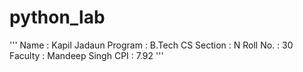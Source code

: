 # python_lab
'''
Name : Kapil Jadaun
Program : B.Tech CS
Section : N
Roll No. : 30
Faculty : Mandeep Singh
CPI : 7.92
'''

